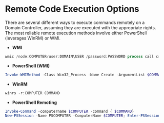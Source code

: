# Remote Code Execution Options

There are several different ways to execute commands remotely on a Domain Controller, assuming they are executed with the appropriate rights. The most reliable remote execution methods involve either PowerShell (leverages WinRM) or WMI.

- **WMI**
```powershell
wmic /node:COMPUTER/user:DOMAIN\USER /password:PASSWORD process call create “COMMAND“
```

- **PowerShell (WMI)**
```powershell
Invoke-WMIMethod -Class Win32_Process -Name Create -ArgumentList $COMMAND -ComputerName $COMPUTER -Credential $CRED
```

- **WinRM**
```powershell
winrs -r:COMPUTER COMMAND
```

- **PowerShell Remoting**
```powershell
Invoke-Command -computername $COMPUTER -command { $COMMAND}
New-PSSession -Name PSCOMPUTER -ComputerName $COMPUTER; Enter-PSSession -Name PSCOMPUTER
```